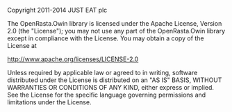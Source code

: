 Copyright 2011-2014 JUST EAT plc

The OpenRasta.Owin library is licensed under the Apache License, Version 2.0 (the "License");
you may not use any part of the OpenRasta.Owin library except in compliance with the License.
You may obtain a copy of the License at

   http://www.apache.org/licenses/LICENSE-2.0

Unless required by applicable law or agreed to in writing, software distributed under the License is distributed on an "AS IS" BASIS, WITHOUT WARRANTIES OR CONDITIONS OF ANY KIND, either express or implied. See the License for the specific language governing permissions and limitations under the License.
